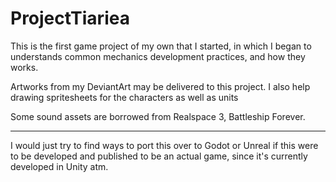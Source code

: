 # ProjectTiariea

This is the first game project of my own that I started, in which I began to understands common mechanics development practices, and how they works.

Artworks from my DeviantArt may be delivered to this project. I also help drawing spritesheets for the characters as well as units

Some sound assets are borrowed from Realspace 3, Battleship Forever.

----

I would just try to find ways to port this over to Godot or Unreal if this were to be developed and published to be an actual game, since it's currently developed in Unity atm.
